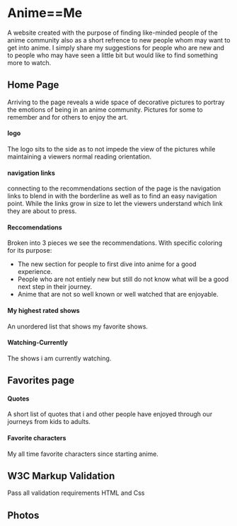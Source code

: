 # Anime==Me
A website created with the purpose of finding like-minded people of the anime community also as a short refrence to new people whom may want to get into anime. I simply share my suggestions for people who are new and to people who may have seen a little bit but would like to find something more to watch.

## Home Page
 Arriving to the page reveals a wide space of decorative pictures to portray the emotions of being in an anime community. Pictures for some to remember and for others to enjoy the art.

 #### logo
 The logo sits to the side as to not impede the view of the pictures while maintaining a viewers normal reading orientation.

 #### navigation links
 connecting to the recommendations section of the page is the navigation links to blend in with the borderline as well as to find an easy navigation point. While the links grow in size to let the viewers understand which link they are about to press.

 #### Reccomendations
 Broken into 3 pieces we see the recommendations. With specific coloring for its purpose:<br>
<ul>
<li>The new section for people to first dive into anime for a good experience.
<li>People who are not entiely new but still do not know what will be a good next step in their journey.
<li>Anime that are not so well known or well watched that are enjoyable.
</ul>
 
 #### My highest rated shows
 An unordered list that shows my favorite shows.

 #### Watching-Currently
 The shows i am currently watching.
 
 ## Favorites page
 #### Quotes
 A short list of quotes that i and other people have enjoyed through our journeys from kids to adults.
 #### Favorite characters
 My all time favorite characters since starting anime.


## W3C Markup Validation
Pass all validation requirements HTML and Css

## Photos


